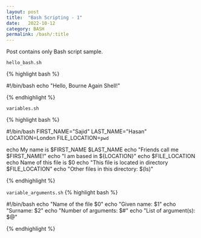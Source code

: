 ```yaml
---
layout: post
title:  "Bash Scripting - 1"
date:   2022-10-12
category: BASH
permalink: /bash/:title
---
```


Post contains only Bash script sample.

`hello_bash.sh`

{% highlight bash %}

#!/bin/bash
echo "Hello, Bourne Again Shell!"

{% endhighlight %}

`variables.sh`

{% highlight bash %}

#!/bin/bash
FIRST_NAME="Sajid"
LAST_NAME="Hasan"
LOCATION=London
FILE_LOCATION=`pwd`


echo My name is $FIRST_NAME $LAST_NAME
echo "Friends call me $FIRST_NAME!"
echo "I am based in ${LOCATION}"
echo $FILE_LOCATION
echo Name of this file is $0
echo "This file is located in directory $FILE_LOCATION"
echo "Other files in this directory: $(ls)"

{% endhighlight %}

`variable_arguments.sh`
{% highlight bash %}

#!/bin/bash
echo "Name of the file $0"
echo "Given name: $1"
echo "Surname: $2"
echo "Number of arguments: $#"
echo "List of argument(s): $@"

{% endhighlight %}
